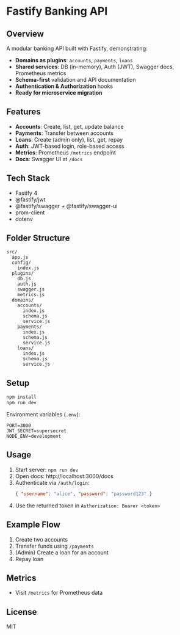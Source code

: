 # Fastify Banking API

## Overview
A modular banking API built with Fastify, demonstrating:
- **Domains as plugins**: `accounts`, `payments`, `loans`
- **Shared services**: DB (in-memory), Auth (JWT), Swagger docs, Prometheus metrics
- **Schema-first** validation and API documentation
- **Authentication & Authorization** hooks
- **Ready for microservice migration**

## Features
- **Accounts**: Create, list, get, update balance
- **Payments**: Transfer between accounts
- **Loans**: Create (admin only), list, get, repay
- **Auth**: JWT-based login, role-based access
- **Metrics**: Prometheus `/metrics` endpoint
- **Docs**: Swagger UI at `/docs`

## Tech Stack
- Fastify 4
- @fastify/jwt
- @fastify/swagger + @fastify/swagger-ui
- prom-client
- dotenv

## Folder Structure
```
src/
  app.js
  config/
    index.js
  plugins/
    db.js
    auth.js
    swagger.js
    metrics.js
  domains/
    accounts/
      index.js
      schema.js
      service.js
    payments/
      index.js
      schema.js
      service.js
    loans/
      index.js
      schema.js
      service.js
```

## Setup
```bash
npm install
npm run dev
```

Environment variables (`.env`):
```env
PORT=3000
JWT_SECRET=supersecret
NODE_ENV=development
```

## Usage
1. Start server: `npm run dev`
2. Open docs: http://localhost:3000/docs
3. Authenticate via `/auth/login`:
   ```json
   { "username": "alice", "password": "password123" }
   ```
4. Use the returned token in `Authorization: Bearer <token>`

## Example Flow
1. Create two accounts
2. Transfer funds using `/payments`
3. (Admin) Create a loan for an account
4. Repay loan

## Metrics
- Visit `/metrics` for Prometheus data

## License
MIT
